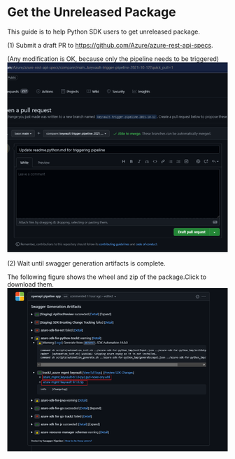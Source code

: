# Get the Unreleased Package

This guide is to help Python SDK users to get unreleased package.

(1) Submit a draft PR to https://github.com/Azure/azure-rest-api-specs.

(Any modification is OK, because only the pipeline needs to be triggered)
![img.png](unreleased_package_guide_example1.png)

(2) Wait until swagger generation artifacts is complete.

The following figure shows the wheel and zip of the package.Click to download them.
![img.png](unreleased_package_guide_example2.png)